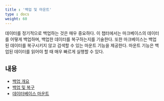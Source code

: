 ```yaml
---
title : '백업 및 마운트'
type : docs
weight: 60
---
```


데이터를 정기적으로 백업하는 것은 매우 중요하다. 이 챕터에서는 마크베이스의 데이터를 어떻게 백업하며, 백업한 데이터를 복구하는지를 기술한다. 또한 마크베이스는 백업된 데이터를 복구시키지 않고 검색할 수 있는 마운트 기능을 제공한다. 마운트 기능은 백업된 데이터를 읽어야 할 때 매우 빠르게 실행할 수 있다.

## 내용

* [백업 개요](./overview)
* [백업 및 복구](./backup-restore)
* [데이터베이스 마운트](./database-mount)
